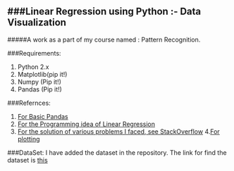 ###Linear Regression using Python :- Data Visualization
---
#####A work as a part of my course named : Pattern Recognition.

###Requirements:
1. Python 2.x
2. Matplotlib(pip it!)
3. Numpy (Pip it!)
4. Pandas (Pip it!)

###Refernces:
1. [For Basic Pandas](http://pandas.pydata.org/)
2. [For the Programming idea of Linear Regression](http://jmduke.com/posts/basic-linear-regressions-in-python/)
3. [For the solution of various problems I faced, see StackOverflow](http://stackoverflow.com/questions/36358688/linear-regression-using-python-pandas-and-numpy)
4.[For plotting](http://matthiaseisen.com/pp/patterns/p0170/)


###DataSet:
I have added the dataset in the repository.
The link for find the dataset is [this](https://vincentarelbundock.github.io/Rdatasets/csv/Ecdat/Housing.csv)
